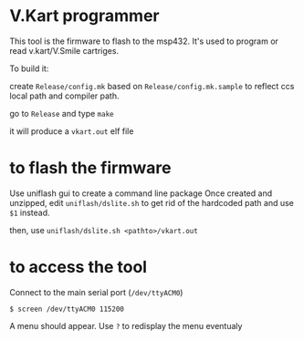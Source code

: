 # V.Kart programmer 

This tool is the firmware to flash to the msp432. It's used to program or read v.kart/V.Smile cartriges.

To build it:

create `Release/config.mk` based on `Release/config.mk.sample` to reflect ccs local path and compiler path.

go to `Release` and type `make`

it will produce a `vkart.out` elf file

# to flash the firmware

Use uniflash gui to create a command line package
Once created and unzipped, edit `uniflash/dslite.sh` to get rid of the hardcoded path and use `$1` instead.

then, use `uniflash/dslite.sh <pathto>/vkart.out`

# to access the tool

Connect to the main serial port (`/dev/ttyACM0`)
```
$ screen /dev/ttyACM0 115200
```

A menu should appear. Use `?` to redisplay the menu eventualy
